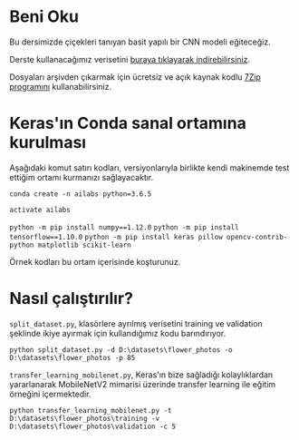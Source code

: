 ﻿# Beni Oku

Bu dersimizde çiçekleri tanıyan basit yapılı bir CNN modeli eğiteceğiz.

Derste kullanacağımız verisetini [buraya tıklayarak indirebilirsiniz](http://download.tensorflow.org/example_images/flower_photos.tgz).

Dosyaları arşivden çıkarmak için ücretsiz ve açık kaynak kodlu [7Zip programını](https://www.7-zip.org/) kullanabilirsiniz.

# Keras'ın Conda sanal ortamına kurulması

Aşağıdaki komut satırı kodları, versiyonlarıyla birlikte kendi makinemde test ettiğim ortamı kurmanızı sağlayacaktır.

`conda create -n ailabs python=3.6.5`

`activate ailabs`

`python -m pip install numpy==1.12.0`
`python -m pip install tensorflow==1.10.0`
`python -m pip install keras pillow opencv-contrib-python matplotlib scikit-learn`

Örnek kodları bu ortam içerisinde koşturunuz.

# Nasıl çalıştırılır?

`split_dataset.py`, klasörlere ayrılmış verisetini training ve validation şeklinde ikiye ayırmak için kullandığımız kodu barındırıyor.

`python split_dataset.py -d D:\datasets\flower_photos -o D:\datasets\flower_photos -p 85`

`transfer_learning_mobilenet.py`, Keras'ın bize sağladığı kolaylıklardan yararlanarak MobileNetV2 mimarisi üzerinde transfer learning ile eğitim örneğini içermektedir.

`python transfer_learning_mobilenet.py -t D:\datasets\flower_photos\training -v D:\datasets\flower_photos\validation -c 5`